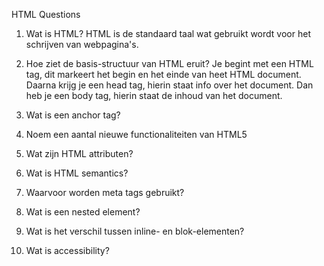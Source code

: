  HTML Questions



1. Wat is HTML?
   HTML is de standaard taal wat gebruikt wordt voor het schrijven van webpagina's.
2. Hoe ziet de basis-structuur van HTML eruit?
   Je begint met een HTML tag, dit markeert het begin en het einde van heet HTML document.
   Daarna krijg je een head tag, hierin staat info over het document.
   Dan heb je een body tag, hierin staat de inhoud van het document. 

3. Wat is een anchor tag?
4. Noem een aantal nieuwe functionaliteiten van HTML5
5. Wat zijn HTML attributen?
6. Wat is HTML semantics?
7. Waarvoor worden meta tags gebruikt?
8. Wat is een nested element?
9. Wat is het verschil tussen inline- en blok-elementen?
10. Wat is accessibility?